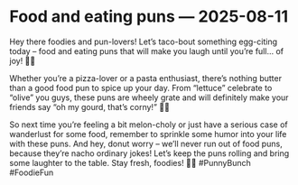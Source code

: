 # Food and eating puns — 2025-08-11

Hey there foodies and pun-lovers! Let’s taco-bout something egg-citing today – food and eating puns that will make you laugh until you’re full… of joy! 🍔🌮

Whether you’re a pizza-lover or a pasta enthusiast, there’s nothing butter than a good food pun to spice up your day. From “lettuce” celebrate to “olive” you guys, these puns are wheely grate and will definitely make your friends say “oh my gourd, that’s corny!” 🥑🍕

So next time you’re feeling a bit melon-choly or just have a serious case of wanderlust for some food, remember to sprinkle some humor into your life with these puns. And hey, donut worry – we’ll never run out of food puns, because they’re nacho ordinary jokes! Let’s keep the puns rolling and bring some laughter to the table. Stay fresh, foodies! 🍩🌽 #PunnyBunch #FoodieFun